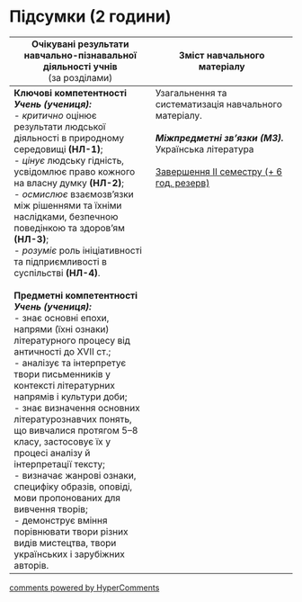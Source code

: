 <div id="hypercomments_widget" class="js-hypercomments-widget invisible"></div>

# Підсумки (2 години)

<table>
  <tr>
    <td width="50%" align="center"><b>Очікувані результати навчально-пізнавальної діяльності учнів</b><br>
(за розділами)</td>
    <td width="50%" align="center"><b>Зміст навчального матеріалу</b></td>
  </tr>
<tbody>
  <tr>
    <td width="50%" style="vertical-align:top !important;">
<b>Ключові компетентності</b><br>
<i><b>Учень (учениця):</b></i><br>
- <i>критично</i> оцінює результати людської діяльності в природному середовищі <b>(НЛ-1)</b>;<br>
- <i>цінує</i> людську гідність, усвідомлює право кожного на власну думку <b>(НЛ-2)</b>;<br>
- <i>осмислює</i>  взаємозв’язки між рішеннями та їхніми наслідками, безпечною поведінкою та здоров’ям <b>(НЛ-3)</b>;<br>
- <i>розуміє</i> роль ініціативності та підприємливості в суспільстві <b>(НЛ-4)</b>.<br>
<br>
<b>Предметні компетентності</b><br>
<b><i>Учень (учениця):</i></b><br>
- знає основні епохи, напрями (їхні ознаки) літературного процесу від античності до XVII ст.;<br>
- аналізує та інтерпретує твори письменників у контексті літературних напрямів і культури доби;<br>
- знає визначення основних літературознавчих понять, що вивчалися протягом 5–8 класу, застосовує їх у процесі аналізу й інтерпретації тексту;<br>
- визначає жанрові ознаки, специфіку образів, оповіді, мови пропонованих для вивчення творів;<br>
- демонструє вміння порівнювати твори різних видів мистецтва, твори українських і зарубіжних авторів.
</td>
    <td width="50%" style="vertical-align:top !important;">
Узагальнення та систематизація навчального матеріалу.<br>
<br>
<b><i>Міжпредметні зв’язки (МЗ).</i></b><br>
Українська література<br>
<br>
<u>Завершення ІІ семестру (+ 6 год. резерв)</u>
  </td>
</tbody>
</table>


<div class="js-hypercomments-container">
<a href="http://hypercomments.com" class="hc-link" title="comments widget">comments powered by HyperComments</a>
</div>